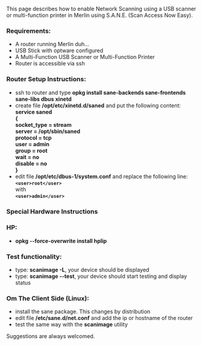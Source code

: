 This page describes how to enable Network Scanning using a USB scanner or multi-function printer in Merlin using S.A.N.E. (Scan Access Now Easy).

### Requirements:
* A router running Merlin duh...
* USB Stick with optware configured
* A Multi-Function USB Scanner or Multi-Function Printer
* Router is accessible via ssh

### Router Setup Instructions:
* ssh to router and type **opkg install sane-backends sane-frontends sane-libs
 dbus xinetd**
* create file **/opt/etc/xinetd.d/saned** and put the following content:  
**service saned**  
**{**  
**socket_type = stream**  
**server = /opt/sbin/saned**  
**protocol = tcp**  
**user = admin**  
**group = root**  
**wait = no**  
**disable = no**  
**}**  
* edit file **/opt/etc/dbus-1/system.conf** and replace the following line:  
**`<user>root</user>`**  
with  
**`<user>admin</user>`**  

### Special Hardware Instructions
### HP:
* **opkg --force-overwrite install hplip**

### Test functionality:
* type: **scanimage -L**, your device should be displayed
* type: **scanimage --test**, your device should start testing and display status

### Om The Client Side (Linux):
* install the sane package. This changes by distribution
* edit file **/etc/sane.d/net.conf** and add the ip or hostname of the router
* test the same way with the **scanimage** utility


Suggestions are always welcomed.
 